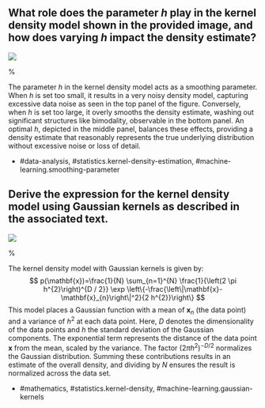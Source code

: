 ## What role does the parameter $h$ play in the kernel density model shown in the provided image, and how does varying $h$ impact the density estimate?

![](https://cdn.mathpix.com/cropped/2024_05_13_394aafe250f00e0713c1g-1.jpg?height=210&width=630&top_left_y=552&top_left_x=955)

%

The parameter $h$ in the kernel density model acts as a smoothing parameter. When $h$ is set too small, it results in a very noisy density model, capturing excessive data noise as seen in the top panel of the figure. Conversely, when $h$ is set too large, it overly smooths the density estimate, washing out significant structures like bimodality, observable in the bottom panel. An optimal $h$, depicted in the middle panel, balances these effects, providing a density estimate that reasonably represents the true underlying distribution without excessive noise or loss of detail.

- #data-analysis, #statistics.kernel-density-estimation, #machine-learning.smoothing-parameter

## Derive the expression for the kernel density model using Gaussian kernels as described in the associated text.

![](https://cdn.mathpix.com/cropped/2024_05_13_394aafe250f00e0713c1g-1.jpg?height=210&width=630&top_left_y=552&top_left_x=955)

%

The kernel density model with Gaussian kernels is given by:
$$
p(\mathbf{x})=\frac{1}{N} \sum_{n=1}^{N} \frac{1}{\left(2 \pi h^{2}\right)^{D / 2}} \exp \left\{-\frac{\left\|\mathbf{x}-\mathbf{x}_{n}\right\|^2}{2 h^{2}}\right\}
$$
This model places a Gaussian function with a mean of $\mathbf{x}_n$ (the data point) and a variance of $h^2$ at each data point. Here, $D$ denotes the dimensionality of the data points and $h$ the standard deviation of the Gaussian components. The exponential term represents the distance of the data point $\mathbf{x}$ from the mean, scaled by the variance. The factor $(2\pi h^2)^{-D/2}$ normalizes the Gaussian distribution. Summing these contributions results in an estimate of the overall density, and dividing by $N$ ensures the result is normalized across the data set.

- #mathematics, #statistics.kernel-density, #machine-learning.gaussian-kernels
